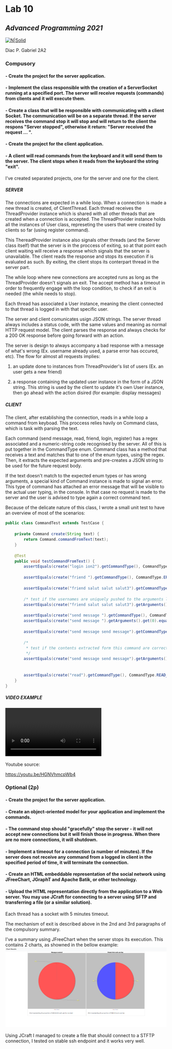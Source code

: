 
# Lab 10
## _Advanced Programming 2021_
[![N|Solid](https://plati-taxe.uaic.ro/img/logo-retina1.png)](https://www.info.uaic.ro/)

Diac P. Gabriel
2A2

### Compusory

#### - Create the project for the server application.
#### - Implement the class responsible with the creation of a ServerSocket running at a specified port. The server will receive requests (commands) from clients and it will execute them.
#### - Create a class that will be responsible with communicating with a client Socket. The communication will be on a separate thread. If the server receives the command stop it will stop and will return to the client the respons "Server stopped", otherwise it return: "Server received the request ... ".
#### - Create the project for the client application.
#### - A client will read commands from the keyboard and it will send them to the server. The client stops when it reads from the keyboard the string "exit".


   I've created separated projects, one for the server and one for the client. 
##### SERVER 
   The connections are expected in a while loop. When a connection is made a new thread is created, of ClientThread. Each thread receives the ThreadProvider instance which is shared with all other threads that are created when a connection is accepted. The ThreadProvider instance holds all the instances of User class, represeting the users that were created by clients so far (using register command). 
   
This ThereadProvider instance also signals other threads (and the Server class itself) that the server is in the proccess of exiting, so at that point each client waiting will receive a response which signals that the server is unavailable. The client reads the response and stops its execution if is evaluated as such. By  exiting, the client stops its conterpart thread in the server part. 

The while loop where new connections are accepted runs as long as the ThreadProvider doesn't signals an exit. The accept method has a timeout in order to frequently engage with the loop condition, to check if an exit is needed (the while needs to stop).

Each thread has associated a User instance, meaning the client connected to that thread is logged in with that specific user. 

The server and client comunicates usign JSON strings. The server thread always includes a status code, with the same values and meaning as normal HTTP request model. The client parses the response and always checks for a 200 OK response before going forward with an action. 

The server is design to always accompany a bad response with a message of what's wrong (Ex. username already used, a parse error has occured, etc). 
The flow for almost all requests implies:

  1. an update done to instances from ThreadProvider's list of users (Ex. an user gets a new friend) 
  
  3. a response containing the updated user instance in the form of a JSON string. This string is used by the client to update it's own User instance, then go ahead with the action disired (for example: display messages)
 
##### CLIENT
The client, after establishing the connection, reads in a while loop a command from keyboad. This proccess relies havily on Command class, which is task with parsing the text.

Each command (send message, read, friend, login, register) has a regex associated and a numeric-string code recognised by the server. All of this is put together in the CommandType enum. 
Command class has a method that receives a text and matches that to one of the enum types, using the regex. Then, it extracts the expected arguments and pre-creates a JSON string to be used for the future request body.

If the text doesn't match to the expected enum types or has wrong arguments, a special kind of Command instance is made to signal an error. 
This type of command has attached an error message that will be visible to the actual user typing, in the console. In that case no request is made to the server and the user is advised to type again a correct command text.

Because of the delicate nature of this class, I wrote a small unit test to have an overview of most of the scenarios:

````java
public class CommandTest extends TestCase {

    private Command create(String text) {
        return Command.commandFromText(text);
    }

    @Test
    public void testCommandFromText() {
        assertEquals(create("login ion2").getCommandType(), CommandType.LOGIN);

        assertEquals(create("friend ").getCommandType(), CommandType.ERROR);

        assertEquals(create("friend salut salut salut3").getCommandType(), CommandType.SEND_FRIEND_REQUEST);

        /* test if the usernames are uniquely pushed to the arguments list ('salut' must occur just once) */
        assertEquals(create("friend salut salut salut3").getArguments().size(), 2);

        assertEquals(create("send message ").getCommandType(), CommandType.ERROR);
        assertEquals(create("send message ").getArguments().get(0).equals("Empty message not permitted"), true);

        assertEquals(create("send message send message").getCommandType(), CommandType.SEND_MESSAGE_TO_FRIENDS);

        /*
         * test if the contents extracted form this command are correct ("send message send message" -> the content of the message should be 'send message')
         */
        assertEquals(create("send message send message").getArguments().get(0).equals("send message"), true);


        assertEquals(create("read").getCommandType(), CommandType.READ_MESSAGES);
    }
}
````

##### VIDEO EXAMPLE 

![exemple-console.mp4](https://github.com/gabidiac11/programare-avansata/blob/main/PA_10/exemple-console.mp4)

Youtube source:

https://youtu.be/HGNVhmcpWb4

### Optional (2p)

#### - Create the project for the server application.
#### - Create an object-oriented model for your application and implement the commands.
#### - The command stop should "gracefully" stop the server - it will not accept new connections but it will finish those in progress. When there are no more connections, it will shutdown.
#### - Implement a timeout for a connection (a number of minutes). If the server does not receive any command from a logged in client in the specified period of time, it will terminate the connection.
#### - Create an HTML embeddable representation of the social network using JFreeChart, JGraphT and Apache Batik, or other technology.
#### - Upload the HTML representation directly from the application to a Web server. You may use JCraft for connecting to a server using SFTP and transferring a file (or a similar solution).

Each thread has a socket with 5 minutes timeout. 

The mechanism of exit is described above in the 2nd and 3rd paragraphs of the compulsory summary.

I've a summary using JFreeChart when the server stops its execution. This contains 2 charts, as showned in the bellow example:
[![N|Solid](https://github.com/gabidiac11/programare-avansata/blob/main/PA_10/server-char-output.png)](https://github.com/gabidiac11/programare-avansata/blob/main/PA_10/server-char-output.png)

Using JCraft I managed to create a file that should connect to a STFTP connection, I tested on stable ssh endpoint and it works very well.


